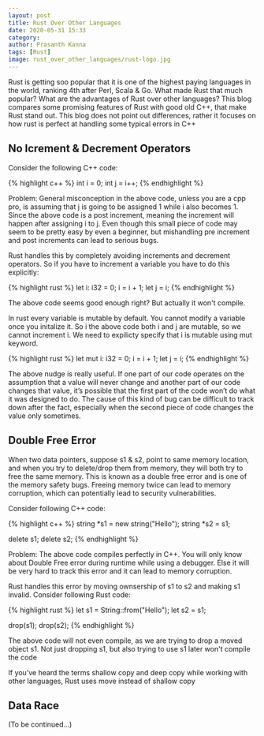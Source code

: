 ```yaml
---
layout: post
title: Rust Over Other Languages
date: 2020-05-31 15:33
category: 
author: Prasanth Kanna
tags: [Rust]
image: rust_over_other_languages/rust-logo.jpg
---
```


Rust is getting soo popular that it is one of the highest paying languages in the world, ranking 4th after Perl, Scala & Go.
What made Rust that much popular? What are the advantages of Rust over other languages? This blog compares some promising
features of Rust with good old C++, that make Rust stand out. This blog does not point out differences, rather it focuses
on how rust is perfect at handling some typical errors in C++

## No Icrement & Decrement Operators

Consider the following C++ code:

{% highlight c++ %}
int i = 0;
int j = i++;
{% endhighlight %}

Problem: General misconception in the above code, unless you are a cpp pro, is assuming that j is going to be assigned 1
while i also becomes 1. Since the above code is a post increment, meaning the increment will happen after assigning i to j.
Even though this small piece of code may seem to be pretty easy by even a beginner, but mishandling pre increment
 and post increments can lead to serious bugs.

Rust handles this by completely avoiding increments and decrement operators. So if you have to increment a variable you have to do this explicitly:

{% highlight rust %}
let i: i32 = 0;
i = i + 1;
let j = i;
{% endhighlight %}

The above code seems good enough right? But actually it won't compile.

In rust every variable is mutable by default. You cannot modify a variable once you initalize it. So i the above code
both i and j are mutable, so we cannot increment i. We need to expilicty specify that i is mutable using mut keyword.

{% highlight rust %}
let mut i: i32 = 0;
i = i + 1;
let j = i;
{% endhighlight %}

The above nudge is really useful. If one part of our code operates on the assumption that a value will never change and another part of our code changes that value, it’s possible that the first part of the code won’t do what it was designed to do. The cause of this kind of bug can be difficult to track down after the fact, especially when the second piece of code changes the value only sometimes.

## Double Free Error

When two data pointers, suppose s1 & s2, point to same memory location, and when you try to delete/drop them from memory, they will both try to free the same memory. This is known as a double free error and is one of the memory safety bugs. Freeing memory twice can lead to memory corruption, which can potentially lead to security vulnerabilities.

Consider following C++ code:

{% highlight c++ %}
string *s1 = new string("Hello");
string *s2 = s1;

delete s1;
delete s2;
{% endhighlight %}

Problem: The above code compiles perfectly in C++. You will only know about Double Free error during runtime while using a debugger.
Else it will be very hard to track this error and it can lead to memory corruption.

Rust handles this error by moving ownsership of s1 to s2 and making s1 invalid. Consider following Rust code:

{% highlight rust %}
let s1 = String::from("Hello");
let s2 = s1;

drop(s1);
drop(s2);
{% endhighlight %}

The above code will not even compile, as we are trying to drop a moved object s1.
Not just dropping s1, but also trying to use s1 later won't compile the code

If you’ve heard the terms shallow copy and deep copy while working with other languages, Rust uses move instead of shallow copy

## Data Race

(To be continued...)
